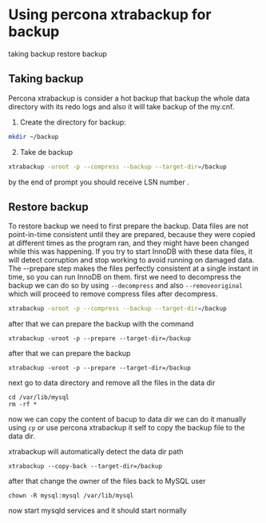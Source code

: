 # Using percona xtrabackup for backup
taking backup
restore backup
## Taking backup
 Percona xtrabackup is consider a hot backup that backup the whole data directory with its redo logs and also it will take backup of the my.cnf. 
 1. Create the directory for backup:
 ``` bash
 mkdir ~/backup
 ```
2. Take de backup
``` bash
xtrabackup -uroot -p --compress --backup --target-dir=/backup
```
by the end of prompt you should receive LSN number .
## Restore backup
To restore backup we need to first prepare the backup.
Data files are not point-in-time consistent until they are prepared, because they were copied at different times as the program ran, and they might have been changed while this was happening.
If you try to start InnoDB with these data files, it will detect corruption and stop working to avoid running on damaged data. The --prepare step makes the files perfectly consistent at a single instant in time, so you can run InnoDB on them.
first we need to decompress the backup we can do so by using `--decompress` and also `--removeoriginal` which will proceed to remove compress files after decompress.

```bash
xtrabackup -uroot -p --compress --backup --target-dir=/backup
```
after that we can prepare the backup with the command

`xtrabackup -uroot -p --prepare --target-dir=/backup`

after that we can prepare the backup

`xtrabackup -uroot -p --prepare --target-dir=/backup`

next go to data directory and remove all the files in the data dir
```shell
cd /var/lib/mysql
rm -rf *
```
now we can copy the content of bacup to data dir 
we can do it manually using `cp` or use percona xtrabackup it self to copy the backup file to the data dir.

xtrabackup will automatically detect the data dir path

`xtrabackup --copy-back --target-dir=/backup`

after that change the owner of the files back to MySQL user

`chown -R mysql:mysql /var/lib/mysql`

now start mysqld services and it should start normally